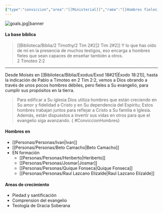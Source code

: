 ```yaml
---
{"type":"conviccion","area":"[[Ministerial]]","rama":"[[Hombres fieles]]","related":["[[Gracia Soberana Orizaba]]","[[Filosofía ministerial de Gracia Soberana Orizaba]]","[[Discipulado]]"],"tags":["convicciones","Ministerial"],"dg-publish":true,"permalink":"/convicciones-centrales/ministerial/la-iglesia-se-edifica-sobre-hombres-fieles-que-creen-y-viven-el-evangelio-y-se-reproducen/","dgPassFrontmatter":true}
---
```



![goals.jpg|banner](/img/user/Archivos/banners/goals.jpg)

#### La base bíblica

> [[Biblioteca/Biblia/2 Timothy/2 Tim 2#2\|2 Tim 2#2]] Y lo que has oído de mí en la presencia de muchos testigos, eso encarga a hombres fieles que sean capaces de enseñar también a otros. <br ><span class="author">2 Timoteo  2:2</span>

---
Desde Moisés en [[Biblioteca/Biblia/Exodus/Exod 18#21\|Éxodo 18:21]], hasta la indicación de Pablo a Timoteo en 2 Tim 2:2, vemos a Dios obrando a través de unos pocos hombres débiles, pero fieles a Su evangelio, para cumplir sus propósitos en la tierra.

> Para edificar a Su iglesia Dios utiliza hombres que están creciendo en Su amor y fidelidad a Cristo y en Su dependencia del Espíritu; Estos hombres trabajan juntos para reflejar a Cristo a Su familia e Iglesia. Además, están dispuestos a invertir sus vidas en otros para que el evangelio siga avanzando.
{ #ConviccionHombres}


#### Hombres en 

- [[Personas/Personas/Ivan\|Ivan]]
- [[Personas/Personas/Beto Camacho\|Beto Camacho]]
- EN formación
	- [[Personas/Personas/Heriberto\|Heriberto]]
	- [[Personas/Personas/Josmar\|Josmar]]
	- [[Personas/Personas/Quique Fonseca\|Quique Fonseca]]
	- [[Personas/Personas/Raul Lazcano Elizalde\|Raul Lazcano Elizalde]]

#### Areas de crecimiento

- Piedad y santificación
- Comprension del evangelio
- Teología de Gracia Soberana



